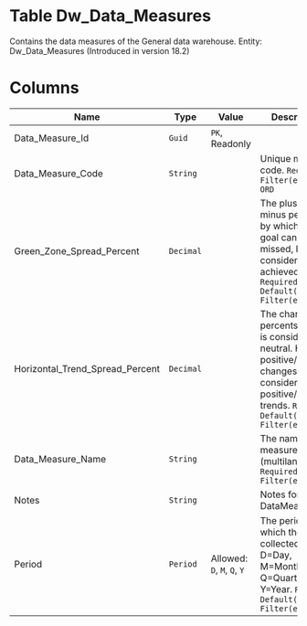# Table Dw_Data_Measures

Contains the data measures of the General data warehouse. Entity: Dw_Data_Measures (Introduced in version 18.2)

# Columns

| Name | Type | Value | Description |
| - | - | - | --- |
|Data_Measure_Id|`Guid`|`PK`, Readonly||
|Data_Measure_Code|`String`||Unique measure code. `Required` `Filter(eq;like)` `ORD` |
|Green_Zone_Spread_Percent|`Decimal`||The plus or minus percent, by which the goal can be missed, but still considered achieved. `Required` `Default(0.2)` `Filter(eq)` |
|Horizontal_Trend_Spread_Percent|`Decimal`||The change in percents, which is considered neutral. Higher positive/negative changes are considered positive/negative trends. `Required` `Default(0.01)` `Filter(eq)` |
|Data_Measure_Name|`String`||The name of the measure (multilanguage). `Required` `Filter(eq;like)` |
|Notes|`String`||Notes for this DataMeasure. |
|Period|`Period`|Allowed: `D`, `M`, `Q`, `Y`|The period for which the data is collected. D=Day, M=Month, Q=Quarter, Y=Year. `Required` `Default("Q")` `Filter(eq)` |
